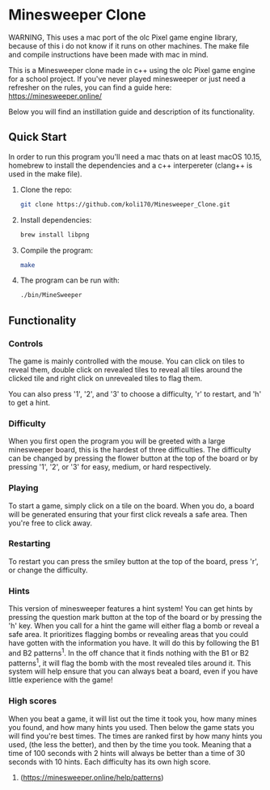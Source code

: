 # Minesweeper Clone

WARNING, This uses a mac port of the olc Pixel game engine library, because of this i do not know if it runs on other machines. The make file and compile instructions have been made with mac in mind.

This is a Minesweeper clone made in c++ using the olc Pixel game engine for a school project. If you've never played minesweeper or just need a refresher on the rules, you can find a guide here:
https://minesweeper.online/


Below you will find an instillation guide and description of its functionality.

## Quick Start
In order to run this program you'll need a mac thats on at least macOS 10.15, homebrew to install the dependencies and a c++ interpereter (clang++ is used in the make file).

1. Clone the repo:
    ```bash
    git clone https://github.com/koli170/Minesweeper_Clone.git
    ```
2. Install dependencies:
    ```bash
    brew install libpng
    ```
3. Compile the program:
    ```bash
    make
    ```
4. The program can be run with:
    ```bash
   ./bin/MineSweeper
    ```

## Functionality

### Controls
The game is mainly controlled with the mouse. You can click on tiles to reveal them, double click on revealed tiles to reveal all tiles around the clicked tile and right click on unrevealed tiles to flag them.

You can also press '1', '2', and '3' to choose a difficulty, 'r' to restart, and 'h' to get a hint.

### Difficulty
When you first open the program you will be greeted with a large minesweeper board, this is the hardest of three difficulties. The difficulty can be changed by pressing the flower button at the top of the board or by pressing '1', '2', or '3' for easy, medium, or hard respectively.

### Playing
To start a game, simply click on a tile on the board. When you do, a board will be generated ensuring that your first click reveals a safe area. Then you're free to click away.

### Restarting
To restart you can press the smiley button at the top of the board, press 'r', or change the difficulty.

### Hints
This version of minesweeper features a hint system! You can get hints by pressing the question mark button at the top of the board or by pressing the 'h' key. When you call for a hint the game will either flag a bomb or reveal a safe area. It prioritizes flagging bombs or revealing areas that you could have gotten with the information you have. It will do this by following the B1 and B2 patterns<sup>1</sup>. In the off chance that it finds nothing with the B1 or B2 patterns<sup>1</sup>, it will flag the bomb with the most revealed tiles around it. This system will help ensure that you can always beat a board, even if you have little experience with the game!

### High scores
When you beat a game, it will list out the time it took you, how many mines you found, and how many hints you used. Then below the game stats you will find you're best times. The times are ranked first by how many hints you used, (the less the better), and then by the time you took. Meaning that a time of 100 seconds with 2 hints will always be better than a time of 30 seconds with 10 hints. Each difficulty has its own high score.


1. (https://minesweeper.online/help/patterns)